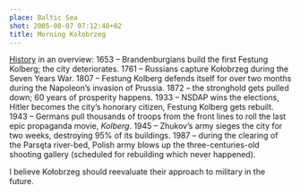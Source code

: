 ```yaml
---
place: Baltic Sea
shot: 2005-08-07 07:12:48+02
title: Morning Kołobrzeg
---
```


[History](http://en.wikipedia.org/wiki/Ko%C5%82obrzeg) in an overview: 1653 – Brandenburgians build the first Festung Kolberg; the city deteriorates. 1761 – Russians capture Kołobrzeg during the Seven Years War. 1807 – Festung Kolberg defends itself for over two months during the Napoleon’s invasion of Prussia. 1872 – the stronghold gets pulled down; 60 years of prosperity happens. 1933 – NSDAP wins the elections, Hitler becomes the city’s honorary citizen, Festung Kolberg gets rebuilt. 1943 – Germans pull thousands of troops from the front lines to roll the last epic propaganda movie, <cite>Kolberg</cite>. 1945 – Zhukov’s army sieges the city for two weeks, destroying 95% of its buildings. 1987 – during the clearing of the Parsęta river-bed, Polish army blows up the three-centuries-old shooting gallery (scheduled for rebuilding which never happened).

I believe Kołobrzeg should reevaluate their approach to military in the future.
